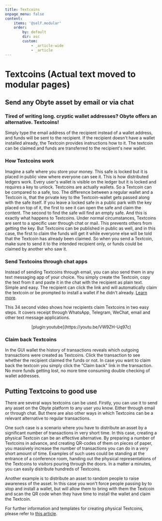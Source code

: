 ```yaml
---
title: Textcoins
onpage_menu: false
content:
    items: '@self.modular'
    order:
        by: default
        dir: asc
        custom:
            - _article-wide
            - _article
---
```


# Textcoins (Actual text moved to modular pages)
## Send any Obyte asset by email or via chat
### Tired of writing long. cryptic wallet addresses? Obyte offers an alternative. Textcoins!
Simply type the email address of the recipient instead of a wallet address, and funds will be sent to the recipient. If the recipient doesn't have a wallet installed already, the Textcoin provides instructions how to it. The textcoin can be claimed and funds are transferred to the recipient's new wallet. 

### How Textcoins work
Imagine a safe where you store your money. This safe is locked but it is placed in public view where everyone can see it. This is how distributed ledgers work. Every user's wallet is visible on the ledger but it is locked and requires a key to unlock. Textcoins are actually wallets. So a Textcoin can be compared to a safe, too. The difference between a regular wallet and a Textcoin is, that the private key to the Textcoin-wallet gets passed along with the safe itself. If you leave a locked safe in a public park with the key placed on top of it, the first to see it can open the safe and claim the content. The second to find the safe will find an empty safe. And this is exactly what happens to Textcoins. Under normal circumstances, Textcoins are sent to a specific user through chat or mail. This prevents others from getting the key. But Textcoins can be published in public as well, and in this case, the first to claim the funds will get it while everyone else will be told that the Textcoin has already been claimed. So when you send a Textcoin, make sure to send it to the intended recipient only, or funds could be claimed by another who saw it.

### Send Textcoins through chat apps
Instead of sending Textcoins through email, you can also send them in any text messaging app of your choice. You simply create the Textcoin, copy the text from it and paste it in the chat with the recipient as plain text. Simple and easy. The recipient can click the link and will automatically claim the textcoin or be prompted to install a wallet if he didn't already.
[Learn more](https://medium.com/obyte/sending-cryptocurrency-to-email-5c9bce22b8a9).

This 34 second video shows how recipients claim Textcoins in two easy steps. It covers receipt through WhatsApp, Telegram, WeChat, email and other text message applications.
<div align="center">
	<div style="width: 500px">
		[plugin:youtube](https://youtu.be/VW9ZH-Uq97c)
	</div>
</div>

### Claim back Textcoins
In the GUI wallet the history of transactions reveals which outgoing transactions were created as Textcoins. Click the transaction to see whether the recipient claimed the funds or not. In case you want to claim back the textcoin you simply click the "Claim back" link in the transaction. No more funds getting lost, no more time consuming double checking of wallet addresses.

## Putting Textcoins to good use
There are several ways textcoins can be used. Firstly, you can use it to send any asset on the Obyte platform to any user you know. Either through email or through chat. But there are also other ways in which Textcoins can be a relevant alternative to regular transactions.

One such case is a scenario where you have to distribute an asset by a significant number of transactions in very short time. In this case, creating a physical Textcoin can be an effective alternative. By preparing a number of Textcoins in advance, and creating QR-codes of them on pieces of paper, you massively increase the number of transactions you can do in a very short amount of time. Examples of such uses could be standing at the entrance of a conference room, handing out the physical representations of the Textcoins to visitors pouring through the doors. In a matter a minutes, you can easily distribute hundreds of Textcoins. 

Another example is to distribute an asset to random people to raise awareness of the asset. In this case you won't force people passing by to stop and install a wallet, but will allow them to bring with them the Textcoin and scan the QR code when they have time to install the wallet and claim the Textcoin.

For further information and templates for creating physical Textcoins, please refer to [this article](https://medium.com/obyte-help/creating-physical-obyte-textcoins-14f1f1ba7455).
